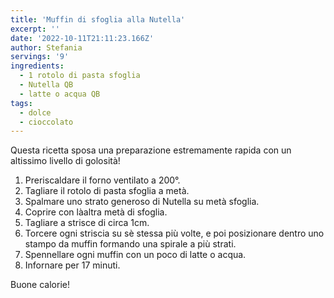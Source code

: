 ```yaml
---
title: 'Muffin di sfoglia alla Nutella'
excerpt: ''
date: '2022-10-11T21:11:23.166Z'
author: Stefania
servings: '9'
ingredients:
  - 1 rotolo di pasta sfoglia
  - Nutella QB
  - latte o acqua QB
tags:
  - dolce
  - cioccolato
---
```


Questa ricetta sposa una preparazione estremamente rapida con un altissimo livello di golosità!

1. Preriscaldare il forno ventilato a 200°.
2. Tagliare il rotolo di pasta sfoglia a metà.
3. Spalmare uno strato generoso di Nutella su metà sfoglia.
4. Coprire con làaltra metà di sfoglia.
5. Tagliare a strisce di circa 1cm.
6. Torcere ogni striscia su sè stessa più volte, e poi posizionare dentro uno stampo da muffin formando una spirale a più strati.
7. Spennellare ogni muffin con un poco di latte o acqua.
8. Infornare per 17 minuti.

Buone calorie!
